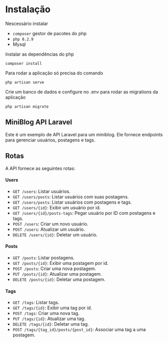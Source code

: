 # Instalação

Nescessário instalar 

- `composer` gestor de pacotes do php 
- `php 8.2.9`
- Mysql

Instalar as dependências do php

`composer install`

Para rodar a aplicação só precisa do comando

`php artisan serve`


Crie um banco de dados e configure no .env para rodar as migrations da aplicação

`php artisan migrate`


## MiniBlog API Laravel

Este é um exemplo de API Laravel para um miniblog. Ele fornece endpoints para gerenciar usuários, postagens e tags.


## Rotas

A API fornece as seguintes rotas:

#### Users
 - `GET /users`: Listar usuários.
 - `GET /users/posts`: Listar usuários com suas postagens.
 - `GET /users/posts`: Listar usuários com postagens e tags.
 - `GET /users/{id}`: Exibir um usuário por id.
 - `GET /users/{id}/posts-tags`: Pegar usuário por ID com postagens e tags.
 - `POST /users`: Criar um novo usuário.
 - `POST /users`: Atualizar um usuário.
 - `DELETE /users/{id}`: Deletar um usuário.

#### Posts
 - `GET /posts`: Listar postagens.
 - `GET /posts/{id}`: Exibir uma postagem por id.
 - `POST /posts`: Criar uma nova postagem.
 - `PUT /posts/{id}`: Atualizar uma postagem.
 - `DELETE /posts/{id}`: Deletar uma postagem.

#### Tags
 - `GET /tags`: Listar tags.
 - `GET /tags/{id}`: Exibir uma tag por id.
 - `POST /tags`: Criar uma nova tag.
 - `PUT /tags/{id}`: Atualizar uma tag.
 - `DELETE /tags/{id}`: Deletar uma tag.
 - `POST /tags/{tag_id}/posts/{post_id}`: Associar uma tag a uma postagem.

